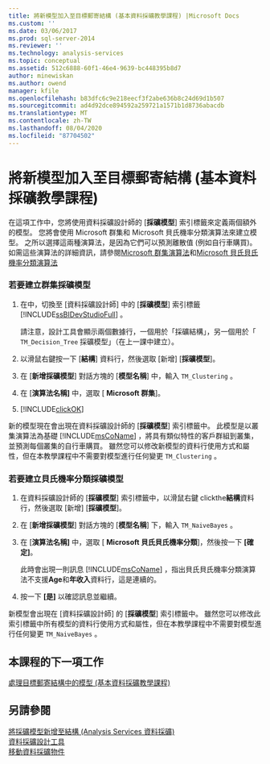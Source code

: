 ```yaml
---
title: 將新模型加入至目標郵寄結構 (基本資料採礦教學課程) |Microsoft Docs
ms.custom: ''
ms.date: 03/06/2017
ms.prod: sql-server-2014
ms.reviewer: ''
ms.technology: analysis-services
ms.topic: conceptual
ms.assetid: 512c6888-60f1-46e4-9639-bc448395b8d7
author: minewiskan
ms.author: owend
manager: kfile
ms.openlocfilehash: b83dfc6c9e218eecf3f2abe636b8c24d69d1b507
ms.sourcegitcommit: ad4d92dce894592a259721a1571b1d8736abacdb
ms.translationtype: MT
ms.contentlocale: zh-TW
ms.lasthandoff: 08/04/2020
ms.locfileid: "87704502"
---
```

# <a name="adding-new-models-to-the-targeted-mailing-structure-basic-data-mining-tutorial"></a>將新模型加入至目標郵寄結構 (基本資料採礦教學課程)
  在這項工作中，您將使用資料採礦設計師的 [**採礦模型**] 索引標籤來定義兩個額外的模型。 您將會使用 Microsoft 群集和 Microsoft 貝氏機率分類演算法來建立模型。 之所以選擇這兩種演算法，是因為它們可以預測離散值 (例如自行車購買)。 如需這些演算法的詳細資訊，請參閱[Microsoft 群集演算法](../../2014/analysis-services/data-mining/microsoft-clustering-algorithm.md)和[Microsoft 貝氏貝氏機率分類演算法](../../2014/analysis-services/data-mining/microsoft-naive-bayes-algorithm.md)  
  
### <a name="to-create-a-clustering-mining-model"></a>若要建立群集採礦模型  
  
1.  在中，切換至 [資料採礦設計師] 中的 [**採礦模型**] 索引標籤 [!INCLUDE[ssBIDevStudioFull](../includes/ssbidevstudiofull-md.md)] 。  
  
     請注意，設計工具會顯示兩個數據行，一個用於「採礦結構」，另一個用於「 `TM_Decision_Tree` 採礦模型」（在上一課中建立）。  
  
2.  以滑鼠右鍵按一下 [**結構**] 資料行，然後選取 [新增] [**採礦模型**]。  
  
3.  在 [**新增採礦模型**] 對話方塊的 [**模型名稱**] 中，輸入 `TM_Clustering` 。  
  
4.  在 [**演算法名稱]** 中，選取 [ **Microsoft 群集**]。  
  
5.  [!INCLUDE[clickOK](../includes/clickok-md.md)]  
  
 新的模型現在會出現在資料採礦設計師的 [**採礦模型**] 索引標籤中。 此模型是以叢集演算法為基礎 [!INCLUDE[msCoName](../includes/msconame-md.md)] ，將具有類似特性的客戶群組到叢集，並預測每個叢集的自行車購買。 雖然您可以修改新模型的資料行使用方式和屬性，但在本教學課程中不需要對模型進行任何變更 `TM_Clustering` 。  
  
### <a name="to-create-a-naive-bayes-mining-model"></a>若要建立貝氏機率分類採礦模型  
  
1.  在資料採礦設計師的 [**採礦模型**] 索引標籤中，以滑鼠右鍵 clickthe**結構**資料行，然後選取 [新增] [**採礦模型**]。  
  
2.  在 [**新增採礦模型**] 對話方塊的 [**模型名稱**] 下，輸入 `TM_NaiveBayes` 。  
  
3.  在 [**演算法名稱]** 中，選取 [ **Microsoft 貝氏貝氏機率分類**]，然後按一下 **[確定]**。  
  
     此時會出現一則訊息 [!INCLUDE[msCoName](../includes/msconame-md.md)] ，指出貝氏貝氏機率分類演算法不支援**Age**和**年收入**資料行，這是連續的。  
  
4.  按一下 **[是]** 以確認訊息並繼續。  
  
 新模型會出現在 [資料採礦設計師] 的 [**採礦模型**] 索引標籤中。 雖然您可以修改此索引標籤中所有模型的資料行使用方式和屬性，但在本教學課程中不需要對模型進行任何變更 `TM_NaiveBayes` 。  
  
## <a name="next-task-in-lesson"></a>本課程的下一項工作  
 [處理目標郵寄結構中的模型 &#40;基本資料採礦教學課程&#41;](../../2014/tutorials/processing-models-in-the-targeted-mailing-structure-basic-data-mining-tutorial.md)  
  
## <a name="see-also"></a>另請參閱  
 [將採礦模型新增至結構 &#40;Analysis Services 資料採礦&#41;](../../2014/analysis-services/data-mining/add-mining-models-to-a-structure-analysis-services-data-mining.md)   
 [資料採礦設計工具](../../2014/analysis-services/data-mining/data-mining-designer.md)   
 [移動資料採礦物件](../../2014/analysis-services/data-mining/moving-data-mining-objects.md)  
  
  
